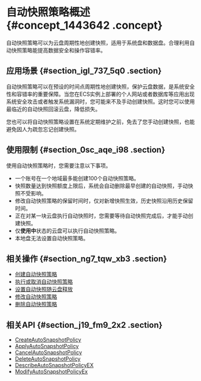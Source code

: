 # 自动快照策略概述 {#concept_1443642 .concept}

自动快照策略可以为云盘周期性地创建快照，适用于系统盘和数据盘。合理利用自动快照策略能提高数据安全和操作容错率。

## 应用场景 {#section_igl_737_5q0 .section}

自动快照策略可以在预设的时间点周期性地创建快照，保护云盘数据，是系统安全性和容错率的重要保障。当您在ECS实例上部署的个人网站或者数据库等应用出现系统安全攻击或者触发系统漏洞时，您可能来不及手动创建快照。这时您可以使用最临近的自动快照回滚云盘，降低损失。

您也可以将自动快照策略设置在系统定期维护之前，免去了您手动创建快照，也能避免因人为疏忽忘记创建快照。

## 使用限制 {#section_0sc_aqe_i98 .section}

使用自动快照策略时，您需要注意以下事项。

-   一个账号在一个地域最多能创建100个自动快照策略。
-   快照数量达到快照额度上限后，系统会自动删除最早创建的自动快照，手动快照不受影响。
-   修改自动快照策略的保留时间时，仅对新增快照生效，历史快照沿用历史保留时间。
-   正在对某一块云盘执行自动快照时，您需要等待自动快照完成后，才能手动创建快照。
-   仅**使用中**状态的云盘可以执行自动快照策略。
-   本地盘无法设置自动快照策略。

## 相关操作 {#section_ng7_tqw_xb3 .section}

-   [创建自动快照策略](intl.zh-CN/快照/使用自动快照策略/创建自动快照策略.md#)
-   [执行或取消自动快照策略](intl.zh-CN/快照/使用自动快照策略/执行或取消自动快照策略.md#)
-   [设置自动快照随云盘释放](intl.zh-CN/快照/使用自动快照策略/设置自动快照随云盘释放.md#)
-   [修改自动快照策略](intl.zh-CN/快照/使用自动快照策略/修改自动快照策略.md#)
-   [删除自动快照策略](intl.zh-CN/快照/使用自动快照策略/删除自动快照策略.md#)

## 相关API {#section_j19_fm9_2x2 .section}

-   [CreateAutoSnapshotPolicy](../../../../intl.zh-CN/API参考/快照/CreateAutoSnapshotPolicy.md#)
-   [ApplyAutoSnapshotPolicy](../../../../intl.zh-CN/API参考/快照/ApplyAutoSnapshotPolicy.md#)
-   [CancelAutoSnapshotPolicy](../../../../intl.zh-CN/API参考/快照/CancelAutoSnapshotPolicy.md#)
-   [DeleteAutoSnapshotPolicy](../../../../intl.zh-CN/API参考/快照/DeleteAutoSnapshotPolicy.md#)
-   [DescribeAutoSnapshotPolicyEX](../../../../intl.zh-CN/API参考/快照/DescribeAutoSnapshotPolicyEX.md#)
-   [ModifyAutoSnapshotPolicyEx](../../../../intl.zh-CN/API参考/快照/ModifyAutoSnapshotPolicyEx.md#)

